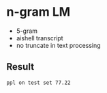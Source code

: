 # n-gram LM

- 5-gram
- aishell transcript
- no truncate in text processing

## Result

```
ppl on test set 77.22
```